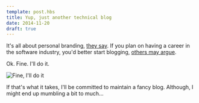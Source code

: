 ```yaml
---
template: post.hbs
title: Yup, just another technical blog
date: 2014-11-20
draft: true
---
```


It's all about personal branding, [they say]( http://chase-seibert.github.io/blog/2014/08/01/why-blogging.html). If you plan on having a career in the software industry, you'd better start blogging, [others may argue]( http://emptysqua.re/blog/write-an-excellent-programming-blog/).

Ok. Fine. I'll do it.

![Fine, I'll do it](https://www.anonimg.com/img/3f2be57511dfcc3af2fc1932057af898.gif)

If that's what it takes, I'll be committed to maintain a fancy blog. Although, I might end up mumbling a bit to much...
